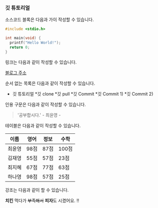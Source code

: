 ### 깃 튜토리얼

소스코드 블록은 다음과 가이 작성할 수 있습니다.

```c
#include <stdio.h>

int main(void) {
  printf("Hello World!");
  return 0;
}
```

링크는 다음과 같이 작성할 수 있습니다.

[블로그 주소](https://www.naver.com/)

순서 없는 목록은 다음과 같이 작성할 수 있습니다.

* 깃 튜토리얼
  *깃 clone
  *깃 pull
  *깃 Commit
    *깃 Commit 1)
    *깃 Commit 2)
    
인용 구문은 다음과 같이 작성할 수 있습니다.

> '공부합시다.' - 최윤영 -

테이블은 다음과 같이 작성할 수 있습니다.

이름|영어|정보|수학|
---|---|---|---|
최윤영|98점|87점|100점|
김재영|55점|57점|23점|
최지혜|67점|77점|63점|
하나영|98점|57점|25점|


강조는 다음과 같이 할 수 있습니다.

**치킨** 먹다가 ~~부족해서~~ **피자**도 시켰어요. !!

